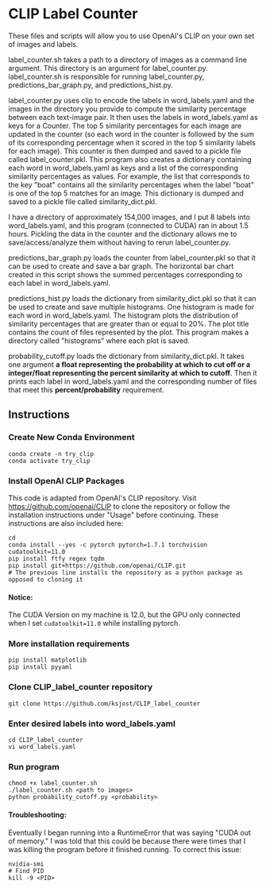 # CLIP Label Counter

These files and scripts will allow you to use OpenAI's CLIP on your own set of images and labels.

label_counter.sh takes a path to a directory of images as a command line argument. This directory is an argument for label_counter.py. label_counter.sh is responsible for running label_counter.py, predictions_bar_graph.py, and predictions_hist.py.

label_counter.py uses clip to encode the labels in word_labels.yaml and the images in the directory you provide to compute the similarity percentage between each text-image pair. It then uses the labels in word_labels.yaml as keys for a Counter. The top 5 similarity percentages for each image are updated in the counter (so each word in the counter is followed by the sum of its corresponding percentage when it scored in the top 5 similarity labels for each image). This counter is then dumped and saved to a pickle file called label_counter.pkl. This program also creates a dictionary containing each word in word_labels.yaml as keys and a list of the corresponding similarity percentages as values. For example, the list that corresponds to the key "boat" contains all the similarity percentages when the label "boat" is one of the top 5 matches for an image. This dictionary is dumped and saved to a pickle file called similarity_dict.pkl.

I have a directory of approximately 154,000 images, and I put 8 labels into word_labels.yaml, and this program (connected to CUDA) ran in about 1.5 hours. Pickling the data in the counter and the dictionary allows me to save/access/analyze them without having to rerun label_counter.py.

predictions_bar_graph.py loads the counter from label_counter.pkl so that it can be used to create and save a bar graph. The horizontal bar chart created in this script shows the summed percentages corresponding to each label in word_labels.yaml.

predictions_hist.py loads the dictionary from similarity_dict.pkl so that it can be used to create and save multiple histograms. One histogram is made for each word in word_labels.yaml. The histogram plots the distribution of similarity percentages that are greater than or equal to 20%. The plot title contains the count of files represented by the plot. This program makes a directory called "histograms" where each plot is saved.

probability_cutoff.py loads the dictionary from similarity_dict.pkl. It takes one argument **a float representing the probability at which to cut off or a integer/float representing the percent similarity at which to cutoff**. Then it prints each label in word_labels.yaml and the corresponding number of files that meet this **percent/probability** requirement.

## Instructions

### Create New Conda Environment
    conda create -n try_clip
    conda activate try_clip

### Install OpenAI CLIP Packages

This code is adapted from OpenAI's CLIP repository. Visit https://github.com/openai/CLIP to clone the repository or follow the installation instructions under "Usage" before continuing. These instructions are also included here:

    cd 
    conda install --yes -c pytorch pytorch=1.7.1 torchvision cudatoolkit=11.0
    pip install ftfy regex tqdm
    pip install git+https://github.com/openai/CLIP.git
    # The previous line installs the repository as a python package as opposed to cloning it

#### Notice:
The CUDA Version on my machine is 12.0, but the GPU only connected when I set `cudatoolkit=11.0` while installing pytorch.

### More installation requirements
    pip install matplotlib
    pip install pyyaml

### Clone CLIP_label_counter repository
    git clone https://github.com/ksjost/CLIP_label_counter

### Enter desired labels into word_labels.yaml
    cd CLIP_label_counter
    vi word_labels.yaml

### Run program
    chmod +x label_counter.sh
    ./label_counter.sh <path to images>
    python probability_cutoff.py <probability>

#### Troubleshooting: 
Eventually I began running into a RuntimeError that was saying "CUDA out of memory." I was told that this could be because there were times that I was killing the program before it finished running. To correct this issue: 

    nvidia-smi
    # Find PID
    kill -9 <PID>
